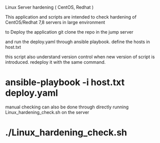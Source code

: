 Linux Server hardening ( CentOS, Redhat )

This application and scripts are intended to check hardening of CentOS/Redhat 7,8 servers in large environment

to Deploy the application git clone the repo in the jump server

and run the deploy.yaml through ansible playbook. define the hosts in host.txt

this script also understand version control when new version of script is introduced. redeploy it with the same command.

# ansible-playbook -i host.txt deploy.yaml

manual checking can also be done through directly running Linux_hardening_check.sh on the server

# ./Linux_hardening_check.sh
